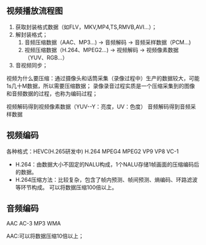 ## 视频播放流程图
1. 获取封装格式数据（如FLV，MKV,MP4,TS,RMVB,AVI...）；
2. 解封装格式；
    1. 音频压缩数据（AAC、MP3...) -> 音频解码 -> 音频采样数据（PCM...)
    1. 视频压缩数据（H.264、MPEG2...) -> 视频解码 -> 视频像素数据 （YUV、RGB...）
3. 音视频同步；

视频为什么要压缩：通过摄像头和话筒采集（录像过程中）生产的数据较大，可能1s几十M数据，所以需要压缩数据；
录像录音过程实质是一个压缩采集到的图像和音频数据的过程，也称为编码过程；

视频解码得到视频像素数据（YUV--Y：亮度，UV：色度）
音频解码得到音频采样数据

## 视频编码
各种格式：HEVC(H.265研发中) H.264 MPEG4 MPEG2 VP9 VP8 VC-1
- H.264：由数据大小不固定的NALU构成，1个NALU存储1帧画面的压缩编码后的数据。
- H.264压缩方法：比较复杂，包含了帧内预测、帧间预测、熵编码、环路滤波等环节构成。
可以将数据压缩100倍以上。

## 音频编码
AAC AC-3 MP3 WMA

AAC:可以将数据压缩10倍以上；


























